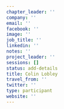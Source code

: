 ```yaml
---
chapter_leader: ''
company: ''
email: ''
facebook: ''
image: ''
job_title: ''
linkedin: ''
notes: ''
project_leader: ''
sessions: []
status: add-details
title: Colin Lobley
travel_from: ''
twitter: ''
type: participant
website: ''
---
```


<!-- put more details about participant here -->